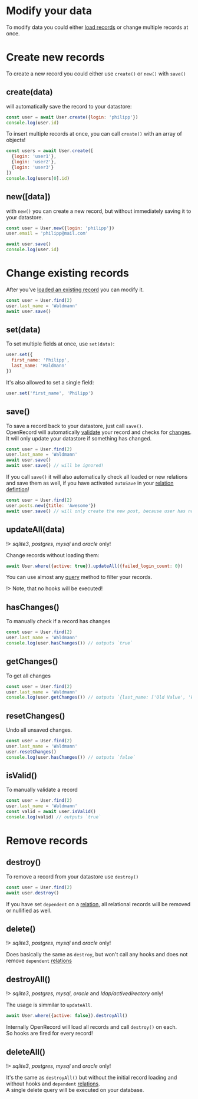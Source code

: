 # Modify your data

To modify data you could either [load records](./query.md) or change multiple records at once.

# Create new records

To create a new record you could either use `create()` or `new()` with `save()`

## create(data)
will automatically save the record to your datastore:

```js
const user = await User.create({login: 'philipp'})
console.log(user.id)
```

To insert multiple records at once, you can call `create()` with an array of objects!

```js
const users = await User.create([
  {login: 'user1'},
  {login: 'user2'},
  {login: 'user3'}
])
console.log(users[0].id)
```

## new([data])
with `new()` you can create a new record, but without immediately saving it to your datastore.
```js
const user = User.new({login: 'philipp'})
user.email = 'philipp@mail.com'

await user.save()
console.log(user.id)
```

# Change existing records

After you've [loaded an existing record](./query.md) you can modify it.

```js
const user = User.find(2)
user.last_name = 'Waldmann'
await user.save()
```

## set(data)

To set multiple fields at once, use `set(data)`:

```js
user.set({
  first_name: 'Philipp',
  last_name: 'Waldmann'
})
```

It's also allowed to set a single field:

```js
user.set('first_name', 'Philipp')
```

## save()

To save a record back to your datastore, just call `save()`.  
OpenRecord will automatically [validate](#validate) your record and checks for [changes](#haschanges). It will only update your datastore if something has changed.  

```js
const user = User.find(2)
user.last_name = 'Waldmann'
await user.save()
await user.save() // will be ignored!
```

If you call `save()` it will also automatically check all loaded or new relations and save them as well, if you have activated `autoSave` in your [relation defintion](./definition#relations)!

```js
const user = User.find(2)
user.posts.new({title: 'Awesome'})
await user.save() // will only create the new post, because user has not changed!
```

## updateAll(data)
!> *sqlite3*, *postgres*, *mysql* and *oracle* only!  

Change records without loading them:

```js
await User.where({active: true}).updateAll({failed_login_count: 0})
```

You can use almost any [query](./query.md) method to filter your records.

!> Note, that no hooks will be executed!

## hasChanges()

To manually check if a record has changes

```js
const user = User.find(2)
user.last_name = 'Waldmann'
console.log(user.hasChanges()) // outputs `true`
```

## getChanges()

To get all changes

```js
const user = User.find(2)
user.last_name = 'Waldmann'
console.log(user.getChanges()) // outputs `{last_name: ['Old Value', 'Waldmann']}`
```

## resetChanges()

Undo all unsaved changes.

```js
const user = User.find(2)
user.last_name = 'Waldmann'
user.resetChanges()
console.log(user.hasChanges()) // outputs `false`
```

## isValid()

To manually validate a record

```js
const user = User.find(2)
user.last_name = 'Waldmann'
const valid = await user.isValid()
console.log(valid) // outputs `true`
```

# Remove records

## destroy()

To remove a record from your datastore use `destroy()`

```js
const user = User.find(2)
await user.destroy()
```

If you have set `dependent` on a [relation](./definition.md#relations), all relational records will be removed or nullified as well.

## delete()
!> *sqlite3*, *postgres*, *mysql* and *oracle* only!  

Does basically the same as `destroy`, but won't call any hooks and does not remove `dependent` [relations](./definition.md#relations)

## destroyAll()
!> *sqlite3*, *postgres*, *mysql*, *oracle* and *ldap/activedirectory* only!  

The usage is simmilar to `updateAll`.

```js
await User.where({active: false}).destroyAll()
```

Internally OpenRecord will load all records and call `destroy()` on each.  
So hooks are fired for every record!

## deleteAll()
!> *sqlite3*, *postgres*, *mysql* and *oracle* only!  

It's the same as `destroyAll()` but without the initial record loading and without hooks and `dependent` [relations](./definition.md#relations).  
A single delete query will be executed on your database.